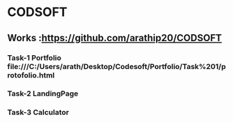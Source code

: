 # CODSOFT
 ## Works :https://github.com/arathip20/CODSOFT
 ### Task-1 Portfolio  file:///C:/Users/arath/Desktop/Codesoft/Portfolio/Task%201/protofolio.html
 ### Task-2 LandingPage
 ### Task-3 Calculator
